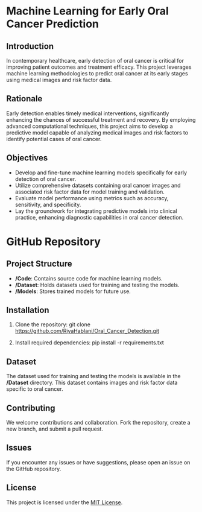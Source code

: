 # Machine Learning for Early Oral Cancer Prediction

## Introduction

In contemporary healthcare, early detection of oral cancer is critical for improving patient outcomes and treatment efficacy. This project leverages machine learning methodologies to predict oral cancer at its early stages using medical images and risk factor data.

## Rationale

Early detection enables timely medical interventions, significantly enhancing the chances of successful treatment and recovery. By employing advanced computational techniques, this project aims to develop a predictive model capable of analyzing medical images and risk factors to identify potential cases of oral cancer.

## Objectives

* Develop and fine-tune machine learning models specifically for early detection of oral cancer.
* Utilize comprehensive datasets containing oral cancer images and associated risk factor data for model training and validation.
* Evaluate model performance using metrics such as accuracy, sensitivity, and specificity.
* Lay the groundwork for integrating predictive models into clinical practice, enhancing diagnostic capabilities in oral cancer detection.

# GitHub Repository

## Project Structure

* **/Code**: Contains source code for machine learning models.
* **/Dataset**: Holds datasets used for training and testing the models.
* **/Models**: Stores trained models for future use.

## Installation

1. Clone the repository:
git clone https://github.com/RiyaHablani/Oral_Cancer_Detection.git

2. Install required dependencies:
pip install -r requirements.txt


## Dataset

The dataset used for training and testing the models is available in the **/Dataset** directory. This dataset contains images and risk factor data specific to oral cancer.

## Contributing

We welcome contributions and collaboration. Fork the repository, create a new branch, and submit a pull request.

## Issues

If you encounter any issues or have suggestions, please open an issue on the GitHub repository.

## License

This project is licensed under the [MIT License](https://github.com/RiyaHablani/Oral_Cancer_Detection/blob/master/LICENSE).
